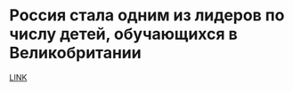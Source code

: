 # Россия стала одним из лидеров по числу детей, обучающихся в Великобритании



[LINK](https://varlamov.ru/2740176.html)